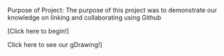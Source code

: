 Purpose of Project:
The purpose of this project was to demonstrate our knowledge on linking and collaborating using Github

[Click here to begin!]

Click here to see our gDrawing!]

